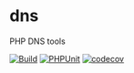 # dns
PHP DNS tools

[![Build](https://github.com/mamaOmida/dns/actions/workflows/build.yml/badge.svg)](https://github.com/mamaOmida/dns/actions/workflows/build.yml)
[![PHPUnit](https://github.com/mamaOmida/dns/actions/workflows/phpunit.yml/badge.svg)](https://github.com/mamaOmida/dns/actions/workflows/phpunit.yml)
[![codecov](https://codecov.io/gh/mamaOmida/dns/branch/main/graph/badge.svg?token=CQBMZ4EDED)](https://codecov.io/gh/mamaOmida/dns)
